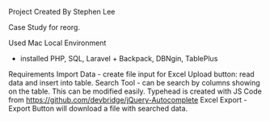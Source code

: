 Project Created By Stephen Lee

Case Study for reorg.

Used Mac Local Environment
- installed PHP, SQL, Laravel + Backpack, DBNgin, TablePlus

Requirements
	Import Data - create file input for Excel Upload button: read data and insert into table.
	Search Tool - can be search by columns showing on the table. This can be modified easily. Typehead is created with JS Code from https://github.com/devbridge/jQuery-Autocomplete
	Excel Export - Export Button will download a file with searched data.